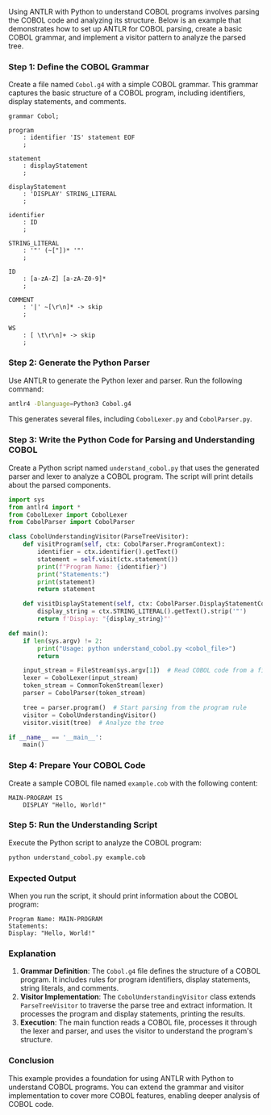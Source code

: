 Using ANTLR with Python to understand COBOL programs involves parsing the COBOL code and analyzing its structure. Below is an example that demonstrates how to set up ANTLR for COBOL parsing, create a basic COBOL grammar, and implement a visitor pattern to analyze the parsed tree.

### Step 1: Define the COBOL Grammar

Create a file named `Cobol.g4` with a simple COBOL grammar. This grammar captures the basic structure of a COBOL program, including identifiers, display statements, and comments.

```antlr
grammar Cobol;

program
    : identifier 'IS' statement EOF
    ;

statement
    : displayStatement
    ;

displayStatement
    : 'DISPLAY' STRING_LITERAL
    ;

identifier
    : ID
    ;

STRING_LITERAL
    : '"' (~["])* '"'
    ;

ID
    : [a-zA-Z] [a-zA-Z0-9]*
    ;

COMMENT
    : '|' ~[\r\n]* -> skip
    ;

WS
    : [ \t\r\n]+ -> skip
    ;
```

### Step 2: Generate the Python Parser

Use ANTLR to generate the Python lexer and parser. Run the following command:

```bash
antlr4 -Dlanguage=Python3 Cobol.g4
```

This generates several files, including `CobolLexer.py` and `CobolParser.py`.

### Step 3: Write the Python Code for Parsing and Understanding COBOL

Create a Python script named `understand_cobol.py` that uses the generated parser and lexer to analyze a COBOL program. The script will print details about the parsed components.

```python
import sys
from antlr4 import *
from CobolLexer import CobolLexer
from CobolParser import CobolParser

class CobolUnderstandingVisitor(ParseTreeVisitor):
    def visitProgram(self, ctx: CobolParser.ProgramContext):
        identifier = ctx.identifier().getText()
        statement = self.visit(ctx.statement())
        print(f"Program Name: {identifier}")
        print("Statements:")
        print(statement)
        return statement

    def visitDisplayStatement(self, ctx: CobolParser.DisplayStatementContext):
        display_string = ctx.STRING_LITERAL().getText().strip('"')
        return f'Display: "{display_string}"'

def main():
    if len(sys.argv) != 2:
        print("Usage: python understand_cobol.py <cobol_file>")
        return

    input_stream = FileStream(sys.argv[1])  # Read COBOL code from a file
    lexer = CobolLexer(input_stream)
    token_stream = CommonTokenStream(lexer)
    parser = CobolParser(token_stream)

    tree = parser.program()  # Start parsing from the program rule
    visitor = CobolUnderstandingVisitor()
    visitor.visit(tree)  # Analyze the tree

if __name__ == '__main__':
    main()
```

### Step 4: Prepare Your COBOL Code

Create a sample COBOL file named `example.cob` with the following content:

```cobol
MAIN-PROGRAM IS
    DISPLAY "Hello, World!"
```

### Step 5: Run the Understanding Script

Execute the Python script to analyze the COBOL program:

```bash
python understand_cobol.py example.cob
```

### Expected Output

When you run the script, it should print information about the COBOL program:

```
Program Name: MAIN-PROGRAM
Statements:
Display: "Hello, World!"
```

### Explanation

1. **Grammar Definition**: The `Cobol.g4` file defines the structure of a COBOL program. It includes rules for program identifiers, display statements, string literals, and comments.
2. **Visitor Implementation**: The `CobolUnderstandingVisitor` class extends `ParseTreeVisitor` to traverse the parse tree and extract information. It processes the program and display statements, printing the results.
3. **Execution**: The main function reads a COBOL file, processes it through the lexer and parser, and uses the visitor to understand the program's structure.

### Conclusion

This example provides a foundation for using ANTLR with Python to understand COBOL programs. You can extend the grammar and visitor implementation to cover more COBOL features, enabling deeper analysis of COBOL code.